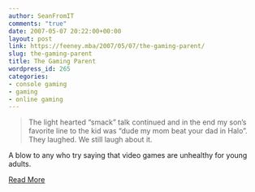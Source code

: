 ```yaml
---
author: SeanFromIT
comments: "true"
date: 2007-05-07 20:22:00+00:00
layout: post
link: https://feeney.mba/2007/05/07/the-gaming-parent/
slug: the-gaming-parent
title: The Gaming Parent
wordpress_id: 265
categories:
- console gaming
- gaming
- online gaming
---
```


<blockquote>The light hearted “smack” talk continued and in the end my son’s favorite line to the kid was “dude my mom beat your dad in Halo”. They laughed. We still laugh about it.</blockquote>


A blow to any who try saying that video games are unhealthy for young adults.

[Read More](http://www.2old2play.com/news/editorials/impact-being-gaming-parent)
